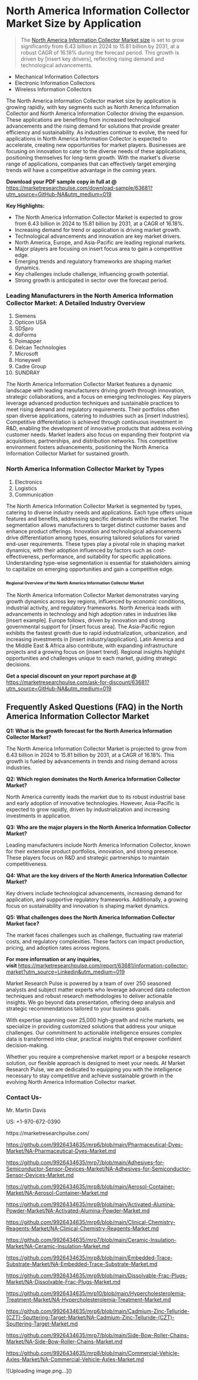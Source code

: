 <h1>North America Information Collector Market&nbsp;Size by Application</h1><blockquote><p>The <a href="https://marketresearchpulse.com/download-sample/63681?utm_source=GitHub-NA&amp;utm_medium=019">North America Information Collector Market size</a> is set to grow significantly from 6.43 billion in 2024 to 15.81 billion by 2031, at a robust CAGR of 16.18% during the forecast period. This growth is driven by [insert key drivers], reflecting rising demand and technological advancements.</p></blockquote><ul><li>Mechanical Information Collectors <li> Electronic Information Collectors <li> Wireless Information Collectors</li></ul><p>The North America Information Collector market size by application is growing rapidly, with key segments such as North America Information Collector and North America Information Collector driving the expansion. These applications are benefiting from increased technological advancements and the rising demand for solutions that provide greater efficiency and sustainability. As industries continue to evolve, the need for applications in North America Information Collector is expected to accelerate, creating new opportunities for market players. Businesses are focusing on innovation to cater to the diverse needs of these applications, positioning themselves for long-term growth. With the market's diverse range of applications, companies that can effectively target emerging trends will have a competitive advantage in the coming years.</p><p><strong>Download your PDF sample copy in full at @ </strong><a href="https://marketresearchpulse.com/download-sample/63681?utm_source=GitHub-NA&amp;utm_medium=019">https://marketresearchpulse.com/download-sample/63681?utm_source=GitHub-NA&amp;utm_medium=019</a></p><p><strong>Key Highlights: </strong></p><ul><li>The North America Information Collector Market is expected to grow from 6.43 billion in 2024 to 15.81 billion by 2031, at a CAGR of 16.18%.</li><li>Increasing demand for trend or application is driving market growth.</li><li>Technological advancements and innovation are key market drivers.</li><li>North America, Europe, and Asia-Pacific are leading regional markets.</li><li>Major players are focusing on insert focus area to gain a competitive edge.</li><li>Emerging trends and regulatory frameworks are shaping market dynamics.</li><li>Key challenges include challenge, influencing growth potential.</li><li>Strong growth is anticipated in sector over the forecast period.</li></ul><h3>Leading Manufacturers in the North America Information Collector Market: A Detailed Industry Overview</h3><ol><li>Siemens</li><li>Opticon USA</li><li>SDSpro</li><li>doForms</li><li>Poimapper</li><li>Delcan Technologies</li><li>Microsoft</li><li>Honeywell</li><li>Cadre Group</li><li>SUNDRAY</li></ol><div class="flex max-w-full flex-col flex-grow"><div class="min-h-8 text-message flex w-full flex-col items-end gap-2 whitespace-normal break-words [.text-message+&amp;]:mt-5" dir="auto" data-message-author-role="assistant" data-message-id="fd8432e4-4910-450d-b182-61b7bfb0a01f" data-message-model-slug="gpt-4o"><div class="flex w-full flex-col gap-1 empty:hidden first:pt-[3px]"><div class="markdown prose w-full break-words dark:prose-invert light"><p>The North America Information Collector Market features a dynamic landscape with leading manufacturers driving growth through innovation, strategic collaborations, and a focus on emerging technologies. Key players leverage advanced production techniques and sustainable practices to meet rising demand and regulatory requirements. Their portfolios often span diverse applications, catering to industries such as [insert industries]. Competitive differentiation is achieved through continuous investment in R&amp;D, enabling the development of innovative products that address evolving customer needs. Market leaders also focus on expanding their footprint via acquisitions, partnerships, and distribution networks. This competitive environment fosters advancements, positioning the North America Information Collector Market for sustained growth.</p></div></div></div></div><h3>North America Information Collector Market by Types</h3><ol><li>Electronics <li> Logistics <li> Communication</li></ol><div class="flex max-w-full flex-col flex-grow"><div class="min-h-8 text-message flex w-full flex-col items-end gap-2 whitespace-normal break-words [.text-message+&amp;]:mt-5" dir="auto" data-message-author-role="assistant" data-message-id="084470be-0bb7-4664-bddf-5156b4f41249" data-message-model-slug="gpt-4o-mini"><div class="flex w-full flex-col gap-1 empty:hidden first:pt-[3px]"><div class="markdown prose w-full break-words dark:prose-invert light"><p>The North America Information Collector Market is segmented by types, catering to diverse industry needs and applications. Each type offers unique features and benefits, addressing specific demands within the market. The segmentation allows manufacturers to target distinct customer bases and enhance product offerings. Innovation and technological advancements drive differentiation among types, ensuring tailored solutions for varied end-user requirements. These types play a pivotal role in shaping market dynamics, with their adoption influenced by factors such as cost-effectiveness, performance, and suitability for specific applications. Understanding type-wise segmentation is essential for stakeholders aiming to capitalize on emerging opportunities and gain a competitive edge.</p></div></div></div></div><h3><span style="font-size: 11px;">Regional Overview of the North America Information Collector Market</span></h3><div class="flex max-w-full flex-col flex-grow"><div class="min-h-8 text-message flex w-full flex-col items-end gap-2 whitespace-normal break-words [.text-message+&amp;]:mt-5" dir="auto" data-message-author-role="assistant" data-message-id="e9038762-ce64-4e30-91c9-9bd413514231" data-message-model-slug="gpt-4o-mini"><div class="flex w-full flex-col gap-1 empty:hidden first:pt-[3px]"><div class="markdown prose w-full break-words dark:prose-invert light"><p>The North America Information Collector Market demonstrates varying growth dynamics across key regions, influenced by economic conditions, industrial activity, and regulatory frameworks. North America leads with advancements in technology and high adoption rates in industries like [insert example]. Europe follows, driven by innovation and strong governmental support for [insert focus area]. The Asia-Pacific region exhibits the fastest growth due to rapid industrialization, urbanization, and increasing investments in [insert industry/application]. Latin America and the Middle East &amp; Africa also contribute, with expanding infrastructure projects and a growing focus on [insert trend]. Regional insights highlight opportunities and challenges unique to each market, guiding strategic decisions.</p></div></div></div></div><p><strong>Get a special discount on your report purchase at @ </strong><a href="https://marketresearchpulse.com/ask-for-discount/63681?utm_source=GitHub-NA&amp;utm_medium=019">https://marketresearchpulse.com/ask-for-discount/63681?utm_source=GitHub-NA&amp;utm_medium=019</a></p><h2>Frequently Asked Questions (FAQ) in the North America Information Collector Market</h2><p><strong>Q1: What is the growth forecast for the North America Information Collector Market?</strong></p><p>The North America Information Collector Market is projected to grow from 6.43 billion in 2024 to 15.81 billion by 2031, at a CAGR of 16.18%. This growth is fueled by advancements in trends and rising demand across industries.</p><p><strong>Q2: Which region dominates the North America Information Collector Market?</strong></p><p>North America currently leads the market due to its robust industrial base and early adoption of innovative technologies. However, Asia-Pacific is expected to grow rapidly, driven by industrialization and increasing investments in application.</p><p><strong>Q3: Who are the major players in the North America Information Collector Market?</strong></p><p>Leading manufacturers include North America Information Collector, known for their extensive product portfolios, innovation, and strong presence. These players focus on R&amp;D and strategic partnerships to maintain competitiveness.</p><p><strong>Q4: What are the key drivers of the North America Information Collector Market?</strong></p><p>Key drivers include technological advancements, increasing demand for application, and supportive regulatory frameworks. Additionally, a growing focus on sustainability and innovation is shaping market dynamics.</p><p><strong>Q5: What challenges does the North America Information Collector Market face?</strong></p><p>The market faces challenges such as challenge, fluctuating raw material costs, and regulatory complexities. These factors can impact production, pricing, and adoption rates across regions.</p><p><strong>For more information or any inquiries, visit&nbsp;</strong><a href="https://marketresearchpulse.com/report/63681/information-collector-market?utm_source=Linkedin&utm_medium=019">https://marketresearchpulse.com/report/63681/information-collector-market?utm_source=Linkedin&utm_medium=019</a></p><p>Market Research Pulse is powered by a team of over 250 seasoned analysts and subject matter experts who leverage advanced data collection techniques and robust research methodologies to deliver actionable insights. We go beyond data presentation, offering deep analysis and strategic recommendations tailored to your business goals.</p><p>With expertise spanning over 25,000 high-growth and niche markets, we specialize in providing customized solutions that address your unique challenges. Our commitment to actionable intelligence ensures complex data is transformed into clear, practical insights that empower confident decision-making.</p><p>Whether you require a comprehensive market report or a bespoke research solution, our flexible approach is designed to meet your needs. At Market Research Pulse, we are dedicated to equipping you with the intelligence necessary to stay competitive and achieve sustainable growth in the evolving North America Information Collector market.</p><h3><strong>Contact Us-</strong></h3><p>Mr. Martin Davis</p><p>US: +1-970-672-0390</p><p>https://marketresearchpulse.com/</p><p><a href="https://github.com/9926434635/mrp6/blob/main/Pharmaceutical-Dyes-Market/NA-Pharmaceutical-Dyes-Market.md">https://github.com/9926434635/mrp6/blob/main/Pharmaceutical-Dyes-Market/NA-Pharmaceutical-Dyes-Market.md</a></p><p><a href="https://github.com/9926434635/mrp7/blob/main/Adhesives-for-Semiconductor-Sensor-Devices-Market/NA-Adhesives-for-Semiconductor-Sensor-Devices-Market.md">https://github.com/9926434635/mrp7/blob/main/Adhesives-for-Semiconductor-Sensor-Devices-Market/NA-Adhesives-for-Semiconductor-Sensor-Devices-Market.md</a></p><p><a href="https://github.com/9926434635/mrp8/blob/main/Aerosol-Container-Market/NA-Aerosol-Container-Market.md">https://github.com/9926434635/mrp8/blob/main/Aerosol-Container-Market/NA-Aerosol-Container-Market.md</a></p><p><a href="https://github.com/9926434635/mrp9/blob/main/Activated-Alumina-Powder-Market/NA-Activated-Alumina-Powder-Market.md">https://github.com/9926434635/mrp9/blob/main/Activated-Alumina-Powder-Market/NA-Activated-Alumina-Powder-Market.md</a></p><p><a href="https://github.com/9926434635/mrp6/blob/main/Clinical-Chemistry-Reagents-Market/NA-Clinical-Chemistry-Reagents-Market.md">https://github.com/9926434635/mrp6/blob/main/Clinical-Chemistry-Reagents-Market/NA-Clinical-Chemistry-Reagents-Market.md</a></p><p><a href="https://github.com/9926434635/mrp7/blob/main/Ceramic-Insulation-Market/NA-Ceramic-Insulation-Market.md">https://github.com/9926434635/mrp7/blob/main/Ceramic-Insulation-Market/NA-Ceramic-Insulation-Market.md</a></p><p><a href="https://github.com/9926434635/mrp8/blob/main/Embedded-Trace-Substrate-Market/NA-Embedded-Trace-Substrate-Market.md">https://github.com/9926434635/mrp8/blob/main/Embedded-Trace-Substrate-Market/NA-Embedded-Trace-Substrate-Market.md</a></p><p><a href="https://github.com/9926434635/mrp9/blob/main/Dissolvable-Frac-Plugs-Market/NA-Dissolvable-Frac-Plugs-Market.md">https://github.com/9926434635/mrp9/blob/main/Dissolvable-Frac-Plugs-Market/NA-Dissolvable-Frac-Plugs-Market.md</a></p><p><a href="https://github.com/9926434635/mrp10/blob/main/Hypercholesterolemia-Treatment-Market/NA-Hypercholesterolemia-Treatment-Market.md">https://github.com/9926434635/mrp10/blob/main/Hypercholesterolemia-Treatment-Market/NA-Hypercholesterolemia-Treatment-Market.md</a></p><p><a href="https://github.com/9926434635/mrp6/blob/main/Cadmium-Zinc-Telluride-(CZT)-Sputtering-Target-Market/NA-Cadmium-Zinc-Telluride-(CZT)-Sputtering-Target-Market.md">https://github.com/9926434635/mrp6/blob/main/Cadmium-Zinc-Telluride-(CZT)-Sputtering-Target-Market/NA-Cadmium-Zinc-Telluride-(CZT)-Sputtering-Target-Market.md</a></p><p><a href="https://github.com/9926434635/mrp7/blob/main/Side-Bow-Roller-Chains-Market/NA-Side-Bow-Roller-Chains-Market.md">https://github.com/9926434635/mrp7/blob/main/Side-Bow-Roller-Chains-Market/NA-Side-Bow-Roller-Chains-Market.md</a></p><p><a href="https://github.com/9926434635/mrp8/blob/main/Commercial-Vehicle-Axles-Market/NA-Commercial-Vehicle-Axles-Market.md">https://github.com/9926434635/mrp8/blob/main/Commercial-Vehicle-Axles-Market/NA-Commercial-Vehicle-Axles-Market.md</a></p>
![Uploading image.png…]()

